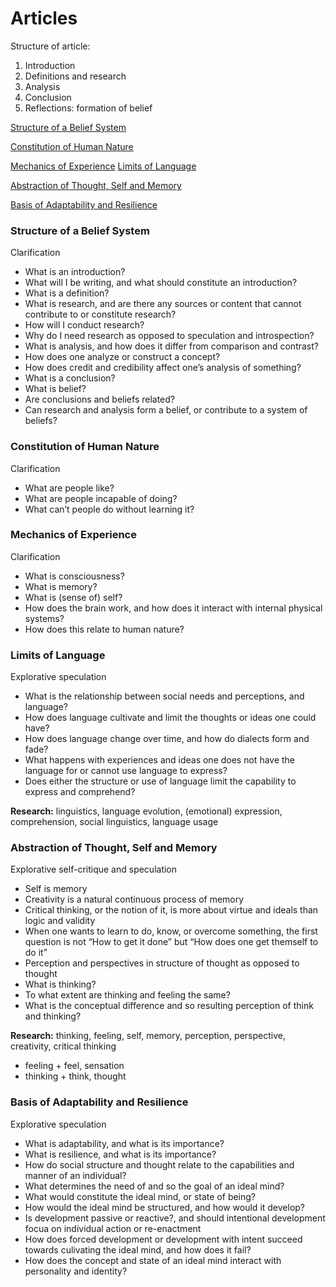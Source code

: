# Articles

Structure of article:

1. Introduction
2. Definitions and research
3. Analysis
4. Conclusion
5. Reflections: formation of belief

[Structure of a Belief System](#structure-of-a-belief-system)

[Constitution of Human Nature](#constitution-of-human-nature)

[Mechanics of Experience](#mechanics-of-experience)
[Limits of Language](#limits-of-language)

[Abstraction of Thought, Self and Memory](#abstraction-of-thought-self-and-memory)

[Basis of Adaptability and Resilience](#basis-of-adaptability-and-resilience)

### Structure of a Belief System

Clarification

- What is an introduction?
- What will I be writing, and what should constitute an introduction?
- What is a definition?
- What is research, and are there any sources or content that cannot contribute to or constitute research?
- How will I conduct research?
- Why do I need research as opposed to speculation and introspection?
- What is analysis, and how does it differ from comparison and contrast?
- How does one analyze or construct a concept?
- How does credit and credibility affect one’s analysis of something?
- What is a conclusion?
- What is belief?
- Are conclusions and beliefs related?
- Can research and analysis form a belief, or contribute to a system of beliefs?

### Constitution of Human Nature

Clarification

- What are people like?
- What are people incapable of doing?
- What can’t people do without learning it?

### Mechanics of Experience

Clarification

- What is consciousness?
- What is memory?
- What is (sense of) self?
- How does the brain work, and how does it interact with internal physical systems?
- How does this relate to human nature?

### Limits of Language

Explorative speculation

- What is the relationship between social needs and perceptions, and language?
- How does language cultivate and limit the thoughts or ideas one could have?
- How does language change over time, and how do dialects form and fade?
- What happens with experiences and ideas one does not have the language for or cannot use language to express?
- Does either the structure or use of language limit the capability to express and comprehend?

**Research:** linguistics, language evolution, (emotional) expression, comprehension, social linguistics, language usage

### Abstraction of Thought, Self and Memory

Explorative self-critique and speculation

- Self is memory
- Creativity is a natural continuous process of memory
- Critical thinking, or the notion of it, is more about virtue and ideals than logic and validity
- When one wants to learn to do, know, or overcome something, the first question is not “How to get it done” but “How does one get themself to do it”
- Perception and perspectives in structure of thought as opposed to thought
- What is thinking?
- To what extent are thinking and feeling the same?
- What is the conceptual difference and so resulting perception of think and thinking?

**Research:** thinking, feeling, self, memory, perception, perspective, creativity, critical thinking

- feeling + feel, sensation
- thinking + think, thought

### Basis of Adaptability and Resilience

Explorative speculation

- What is adaptability, and what is its importance?
- What is resilience, and what is its importance?
- How do social structure and thought relate to the capabilities and manner of an individual?
- What determines the need of and so the goal of an ideal mind?
- What would constitute the ideal mind, or state of being?
- How would the ideal mind be structured, and how would it develop?
- Is development passive or reactive?, and should intentional development focua on individual action or re-enactment
- How does forced development or development with intent succeed towards culivating the ideal mind, and how does it fail?
- How does the concept and state of an ideal mind interact with personality and identity?
